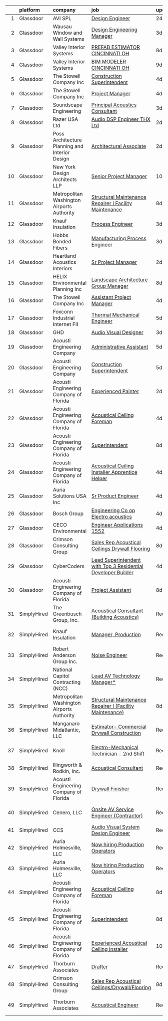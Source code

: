 

|    | platform    | company                                          | job                                                                                                                                                                                                                                                                                                                                                                                                                                                                                                                                                                                                                                                                                                                                                                                                                                                                                                                                                                                                                                                                                                                                                                                                                                                                                                                                                                                                   | update_time   | location                      |
|---:|:------------|:-------------------------------------------------|:------------------------------------------------------------------------------------------------------------------------------------------------------------------------------------------------------------------------------------------------------------------------------------------------------------------------------------------------------------------------------------------------------------------------------------------------------------------------------------------------------------------------------------------------------------------------------------------------------------------------------------------------------------------------------------------------------------------------------------------------------------------------------------------------------------------------------------------------------------------------------------------------------------------------------------------------------------------------------------------------------------------------------------------------------------------------------------------------------------------------------------------------------------------------------------------------------------------------------------------------------------------------------------------------------------------------------------------------------------------------------------------------------|:--------------|:------------------------------|
|  1 | Glassdoor   | AVI SPL                                          | [Design Engineer](https://www.glassdoor.com/partner/jobListing.htm?pos=113&ao=1136043&s=58&guid=0000018156b3bd598ca5c79f5c15e7f1&src=GD_JOB_AD&t=SR&vt=w&cs=1_6b82ee13&cb=1655017029280&jobListingId=1007932903245&jrtk=3-0-1g5bb7fbsq6fn801-1g5bb7fcagsq6800-08bc8354b9653948-)                                                                                                                                                                                                                                                                                                                                                                                                                                                                                                                                                                                                                                                                                                                                                                                                                                                                                                                                                                                                                                                                                                                      | 24h           | Herndon, VA                   |
|  2 | Glassdoor   | Wausau Window and Wall Systems                   | [Design Engineering Manager](https://www.glassdoor.com/partner/jobListing.htm?pos=120&ao=1136043&s=58&guid=0000018156b3bd598ca5c79f5c15e7f1&src=GD_JOB_AD&t=SR&vt=w&cs=1_7cab6279&cb=1655017029280&jobListingId=1007926650532&jrtk=3-0-1g5bb7fbsq6fn801-1g5bb7fcagsq6800-5fc3d03be6e457dd-)                                                                                                                                                                                                                                                                                                                                                                                                                                                                                                                                                                                                                                                                                                                                                                                                                                                                                                                                                                                                                                                                                                           | 3d            | Wausau, WI                    |
|  3 | Glassdoor   | Valley Interior Systems                          | [PREFAB ESTIMATOR  CINCINNATI  OH](https://www.glassdoor.com/partner/jobListing.htm?pos=125&ao=1136043&s=58&guid=0000018156b3bd598ca5c79f5c15e7f1&src=GD_JOB_AD&t=SR&vt=w&ea=1&cs=1_1fec5957&cb=1655017029281&jobListingId=1007916174005&jrtk=3-0-1g5bb7fbsq6fn801-1g5bb7fcagsq6800-0bec3798d935b38b-)                                                                                                                                                                                                                                                                                                                                                                                                                                                                                                                                                                                                                                                                                                                                                                                                                                                                                                                                                                                                                                                                                                | 8d            | Cincinnati, OH                |
|  4 | Glassdoor   | Valley Interior Systems                          | [BIM MODELER  CINCINNATI  OH](https://www.glassdoor.com/partner/jobListing.htm?pos=118&ao=1136043&s=58&guid=0000018156b3bd598ca5c79f5c15e7f1&src=GD_JOB_AD&t=SR&vt=w&ea=1&cs=1_54bbd22c&cb=1655017029280&jobListingId=1007914469479&jrtk=3-0-1g5bb7fbsq6fn801-1g5bb7fcagsq6800-ee425bde4cca9a92-)                                                                                                                                                                                                                                                                                                                                                                                                                                                                                                                                                                                                                                                                                                                                                                                                                                                                                                                                                                                                                                                                                                     | 9d            | Cincinnati, OH                |
|  5 | Glassdoor   | The Stowell Company  Inc                         | [Construction Superintendent](https://www.glassdoor.com/partner/jobListing.htm?pos=106&ao=1110586&s=58&guid=0000018156b3bd598ca5c79f5c15e7f1&src=GD_JOB_AD&t=SR&vt=w&ea=1&cs=1_f7fe1536&cb=1655017029279&jobListingId=1007924059043&cpc=C4A69CCDBB3B9599&jrtk=3-0-1g5bb7fbsq6fn801-1g5bb7fcagsq6800-ba64ed97ac4b0767--6NYlbfkN0BwIuuRfMNr4bHAibij-TAqMQJhCn9qVoEWpyJeWwU_CoUvdW7xSUA4nOmqGfQWqk4VRA_D4FMrE8CaK8wXNyHmiGWgZGtwldlxIUlyVWZbEjDRUTRzWXKRTGpaDXoanw-kzXc4As1sTw3Arci6EbVVAUvSJ3mVYIFmLvJXwVVdirPc3CarF1XgOexSxfql54bZnYl5HpWDE2GZSVuM_FYCtPeH6N-hIwg6OmRqGfCZeN-lJRQMjY10wwugm7Ht8UqPzNCsp6_B4oIKeHE8nkxaGN8mJyoP74ovjYtfWnb85VebbZwzxdxV2lnuW-jpVhgxXLXWCvf8mUyFyxO3GHwfFBKqAdEblx4rbQs382BMyJMIdPlecbvWO0vUPTOngouzeY17e3u3ltwc4_7eqZNzEedKe8jKhCFCyWlEJws7QGroyZBMclF7Psz4QtGCaH5_ZmCuVO1W7EhvgjGUBgFGvH6Qtfo6iFNW1_Kf5m44YEyW_K2F2i5IrT_QkvZq1eQ%3D)                                                                                                                                                                                                                                                                                                                                                                                                                                                                                                                                  | 4d            | Orlando, FL                   |
|  6 | Glassdoor   | The Stowell Company  Inc                         | [Project Manager](https://www.glassdoor.com/partner/jobListing.htm?pos=104&ao=1110586&s=58&guid=0000018156b3bd598ca5c79f5c15e7f1&src=GD_JOB_AD&t=SR&vt=w&ea=1&cs=1_24d96b22&cb=1655017029279&jobListingId=1007924017478&cpc=334ABAF5D42DC775&jrtk=3-0-1g5bb7fbsq6fn801-1g5bb7fcagsq6800-cf685182e189169f--6NYlbfkN0BwIuuRfMNr4bHAibij-TAqMQJhCn9qVoEWpyJeWwU_CoUvdW7xSUA4VILr-4NFctUgeFzfu75YMxxnqg7EdCZsxdJxWTMywVjTSZSmt-SoKX-8gisivMepVmiubnjG70sRP0PNrEtLnLXEC-9P3AO-bFVC9M49V7U2eDVNhrdzYuOk4p1bDYIVp425uP3ZmV2Csk3_rzK5XC-GA-fJB_RplX18up3h5mbGemCpLPdo6jUv7hryiUhJauOz1ACM1e8EToB8JL73HOvpYZTYbwwa3EKEkW2uQZZvaxXl8FR6Dfvuc6duAVeRaDi61o_GhzzweP-HdlF2EEVgUzItGOxR7NaXBnjvX5tmzRpDwxCiEdrA5-7O3_kohsgQc88EHcQidQddGPtYddD3oEmaLwHIXZFuj6V-VkteqGijIXTN9WqXy_hahDfXNTYia67ZF7YF8-hqVjssLQKHPqucdLVbjjbXFvdvTJbsA-GvgUPPMFonq_WfpQYn)                                                                                                                                                                                                                                                                                                                                                                                                                                                                                                                                                            | 4d            | Tampa, FL                     |
|  7 | Glassdoor   | Soundscape Engineering                           | [Principal Acoustics Consultant](https://www.glassdoor.com/partner/jobListing.htm?pos=123&ao=1136043&s=58&guid=0000018156b3bd598ca5c79f5c15e7f1&src=GD_JOB_AD&t=SR&vt=w&cs=1_456b640b&cb=1655017029281&jobListingId=1007927922648&jrtk=3-0-1g5bb7fbsq6fn801-1g5bb7fcagsq6800-0629ffe0b08a1a14-)                                                                                                                                                                                                                                                                                                                                                                                                                                                                                                                                                                                                                                                                                                                                                                                                                                                                                                                                                                                                                                                                                                       | 3d            | Chicago, IL                   |
|  8 | Glassdoor   | Razer USA Ltd                                    | [Audio DSP Engineer  THX  Ltd  ](https://www.glassdoor.com/partner/jobListing.htm?pos=127&ao=1136043&s=58&guid=0000018156b3bd598ca5c79f5c15e7f1&src=GD_JOB_AD&t=SR&vt=w&cs=1_93f6a15a&cb=1655017029281&jobListingId=1007929771967&jrtk=3-0-1g5bb7fbsq6fn801-1g5bb7fcagsq6800-c16985831cd54b74-)                                                                                                                                                                                                                                                                                                                                                                                                                                                                                                                                                                                                                                                                                                                                                                                                                                                                                                                                                                                                                                                                                                       | 2d            | Remote                        |
|  9 | Glassdoor   | Poss Architecture   Planning and Interior Design | [Architectural Associate](https://www.glassdoor.com/partner/jobListing.htm?pos=101&ao=1110586&s=58&guid=0000018156b3bd598ca5c79f5c15e7f1&src=GD_JOB_AD&t=SR&vt=w&ea=1&cs=1_c3d75625&cb=1655017029278&jobListingId=1007929513493&cpc=98EC36F1896D89DA&jrtk=3-0-1g5bb7fbsq6fn801-1g5bb7fcagsq6800-24e20df06f3e6b50--6NYlbfkN0DdNONLqhA8z6QrX6vw37qu8cGScUjPKwqVQr3YAsb4-1kF9zPio8EJ7Mfd_3q34FC0EA70cItElEhEbPyyH5M_besM1jJ40vrXhkOyHsTBdjqAODNi6-YkWC6ws5RIL8U8eMKmGzFTRab4fHrb_3shR5tsasl4XEQmQHTBWadx_WA24yuixEn_e86hyKLPiauzyKUAoOoHF2mvKdldCoF_arb1JjtrAuLLEddNXfypiUdnbcmKtNWvk4pZkFwk44e-ik-0uS7s4uwVSuXRKnB-iUGa9VQ53ajW070esErlBgzrYZ0IdEHkVg9K38OPiSC8CYuudYxHSqizTTzBvetUgbhQZgH2eUcaSwidArTl-APxPBOuo2fJIe_CNr7dT7jMCO7CLXMOywAydN2Mqgt-Tqf4DdLWmuEBcmTCN5QbRX6ytc9yvBbfDSdqCmRtPDWtNMzI7R6bG6Gqpe4VHeIC-iIeJTPSC_f3EGYEjC84Nm3D0nds5uUNHodXLJeApTiyyeRSzd6ZyA%3D%3D)                                                                                                                                                                                                                                                                                                                                                                                                                                                                                                                        | 2d            | Boise, ID                     |
| 10 | Glassdoor   | New York Design Architects  LLP                  | [Senior Project Manager](https://www.glassdoor.com/partner/jobListing.htm?pos=102&ao=1110586&s=58&guid=0000018156b3bd598ca5c79f5c15e7f1&src=GD_JOB_AD&t=SR&vt=w&ea=1&cs=1_fea4827a&cb=1655017029278&jobListingId=1007910520610&cpc=3C7BB2D400054DDD&jrtk=3-0-1g5bb7fbsq6fn801-1g5bb7fcagsq6800-89696df71b01305f--6NYlbfkN0Cp_WSJKd_Pz82imZmURPbhd3kYBsiZi4lpMLOH6vOlLMqbuwfEg4rdJRmXhr8WMoWg1VElgEJKVwZwmU4N4pdfli6tGJbhDkG44-g-t61OaoadgiyD6WeF1NWFouekzCdU9FCzeV_zNBkSWIlaTZhVwJTCFloxpAAI6v7XM2WkbEG1JKbvgN9QyAMYlQfUfiGgAHfjvpha8jHP1FwhxfRnmknioscCNtC7wJ27utV3PlQRTCw3hEMxjPXjoQgjOF0_7FhTuIn6iQ8xHbBUkXkWhgNzAqnvv_a-Cjd0HRwLcpE_ydle23uZ-xX4Anj59NPh4Ve-TOWq41MrDQuiY4Eo4SzUTjD2N4EGR6su1d-T-RhNinml1kqdXVS6rFQB_mw-cG5E8XWggkTRMm-_iQp-WrRwK5dbImIy3weM6ERhDceY9f97g5Ih-Q-HMEZeKNNqk9LdunWoZBD-Z8vhlEu1l9CsyK0IjOZ7ESq2AStt0k8SeN42H_sd4OMz74f2vTOr8TgchoxEAg%3D%3D)                                                                                                                                                                                                                                                                                                                                                                                                                                                                                                                         | 10d           | New York, NY                  |
| 11 | Glassdoor   | Metropolitan Washington Airports Authority       | [Structural Maintenance Repairer I  Facility Maintenance ](https://www.glassdoor.com/partner/jobListing.htm?pos=126&ao=1136043&s=58&guid=0000018156b3bd598ca5c79f5c15e7f1&src=GD_JOB_AD&t=SR&vt=w&cs=1_4752ed62&cb=1655017029281&jobListingId=1007916537134&jrtk=3-0-1g5bb7fbsq6fn801-1g5bb7fcagsq6800-cec144f68c6ce47c-)                                                                                                                                                                                                                                                                                                                                                                                                                                                                                                                                                                                                                                                                                                                                                                                                                                                                                                                                                                                                                                                                             | 8d            | Dulles, VA                    |
| 12 | Glassdoor   | Knauf Insulation                                 | [Process Engineer](https://www.glassdoor.com/partner/jobListing.htm?pos=119&ao=1136043&s=58&guid=0000018156b3bd598ca5c79f5c15e7f1&src=GD_JOB_AD&t=SR&vt=w&ea=1&cs=1_e587e38c&cb=1655017029280&jobListingId=1007926400249&jrtk=3-0-1g5bb7fbsq6fn801-1g5bb7fcagsq6800-8212efbe6f0fd8eb-)                                                                                                                                                                                                                                                                                                                                                                                                                                                                                                                                                                                                                                                                                                                                                                                                                                                                                                                                                                                                                                                                                                                | 3d            | Albion, MI                    |
| 13 | Glassdoor   | Hobbs Bonded Fibers                              | [Manufacturing Process Engineer](https://www.glassdoor.com/partner/jobListing.htm?pos=103&ao=1110586&s=58&guid=0000018156b3bd598ca5c79f5c15e7f1&src=GD_JOB_AD&t=SR&vt=w&ea=1&cs=1_8e273be9&cb=1655017029279&jobListingId=1007926037487&cpc=9A35C3CDC9AD954F&jrtk=3-0-1g5bb7fbsq6fn801-1g5bb7fcagsq6800-7f698de040879644--6NYlbfkN0BHIfC1zsKGIu0R3teaIu8liT7fbRNLaQeDQfcPJweUK4y4AHNnaS_jcjS3zTt_vBu9Ig11oDt7qrARVX6avZ4_pq-Gz5vvUTGB_ml85Fyna3IEWXXuGlguev61J43HjDMrCuF1g4pR4S2khr4iBRSzsqxnYh3BKQJgpxpSL-ZOWHtU15Wu-6QA5bO_3R8X1rMDKjzUDKciEnyaiwgc15PjAYVjTCvKY4rTUTltKmcoem2aQjZlQv2m5jlKJo2a35IFxmJmz823MlcqLTbItDCVTmeHRP4QvefLht82ip5wq5GlaDWpfBI7QC00RBPJLQ8Y8RflN9VoIYACDTFG-Y8MtblcwiLA-FSQ4SQWy9QTyg2cbPmH5HboAtTRqML-ZOHifIi3Mc8K4yWIUK8jOHm4zJ7NWEzLR2_kSACKLWb0UHsU2WSIFnuENFy9x541sbmTi9ox_jRwpT56USxGROehYJuhBW8cFkFjBwg82dpiaq22jvB7ssR5turB1qs9Jpt67r9eUi94ZeiCEL0ISKY5)                                                                                                                                                                                                                                                                                                                                                                                                                                                                                                             | 3d            | Waco, TX                      |
| 14 | Glassdoor   | Heartland Acoustics   Interiors                  | [Sr  Project Manager](https://www.glassdoor.com/partner/jobListing.htm?pos=130&ao=1136043&s=58&guid=0000018156b3bd598ca5c79f5c15e7f1&src=GD_JOB_AD&t=SR&vt=w&ea=1&cs=1_dcfc0b7e&cb=1655017029281&jobListingId=1007929623718&jrtk=3-0-1g5bb7fbsq6fn801-1g5bb7fcagsq6800-6d1b22465d78da99-)                                                                                                                                                                                                                                                                                                                                                                                                                                                                                                                                                                                                                                                                                                                                                                                                                                                                                                                                                                                                                                                                                                             | 2d            | Austin, TX                    |
| 15 | Glassdoor   | HELIX Environmental Planning  Inc                | [Landscape Architecture Group Manager](https://www.glassdoor.com/partner/jobListing.htm?pos=107&ao=1110586&s=58&guid=0000018156b3bd598ca5c79f5c15e7f1&src=GD_JOB_AD&t=SR&vt=w&cs=1_76a1d103&cb=1655017029279&jobListingId=1007915656520&cpc=1D891ED3EFC3904E&jrtk=3-0-1g5bb7fbsq6fn801-1g5bb7fcagsq6800-a0c2e00062f29f13--6NYlbfkN0BXfkHHz_AtdSVqqMg6cNBtxrAHPGd1Ga-vcHsqg8uhlHnsTi4bG4BX1NzpvMTNLorbKy8dvoZgs4dFR5Z5ApKwLhN7-KF9U8n-h6YIkzwznDQX3WzdTBNgVpSAJYgNAuioCPRZaVlpwDXyOqk2PUI-pRAYZOXJp9chOnGoFru1x0IdM_BW4_EMIlwpRkifEOrJ3CxE8VLjhGcadOQRq7f40gVMD336SDY1iQJNG1oA7OsdGORoviNWBRDJBN998WNHk_qUbcoEUiY0iPkzzUBmvGH9daJ3vIabGMT-ryzKWh-N5Psd9o03a0JvxF981-W1Sz_hmgzT0Zulf1B6-NTyYrCCH5GIh2gSe3rz3399pZl4d9S54lPXXkr0JZKFa81bwC9kyIYjG21jcs_tLe-4RzdCG9otlPBiRSaxDLzG_7gFE3JZWQ_On9cvZtgflD9aBHBZzT1phC26Js54RJhhfIfxJEY_SWlkBgYn3E9H6g%3D%3D)                                                                                                                                                                                                                                                                                                                                                                                                                                                                                                                                                | 8d            | Oakland, CA                   |
| 16 | Glassdoor   | The Stowell Company  Inc                         | [Assistant Project Manager](https://www.glassdoor.com/partner/jobListing.htm?pos=105&ao=1110586&s=58&guid=0000018156b3bd598ca5c79f5c15e7f1&src=GD_JOB_AD&t=SR&vt=w&ea=1&cs=1_9f047623&cb=1655017029279&jobListingId=1007924074620&cpc=F41FEAB56D215062&jrtk=3-0-1g5bb7fbsq6fn801-1g5bb7fcagsq6800-8dbf59666f260b2a--6NYlbfkN0BwIuuRfMNr4bHAibij-TAqMQJhCn9qVoEWpyJeWwU_CoUvdW7xSUA4PnG_NpEVyz8xrofMjGgjWEB8b3h93dg7nyiljbpb_0HB3dndzdtcCp0Dv1_XLFxZ-LLZf46z92Qh8BBzFMxj6E9DflTJG2iySXw3cAC7XXbnF1HrfWWBR0akMHd6apD6AdLj-3rQ1XbL-gADxjd8uu5AYjJIZ-TNU3NGfyrefqTON5-DNrHsOuMihk9l2P5youG15ocuw6YDnxdegiam4a5ieDSF3aDG918ufe4uRDvX4wC3iZ1XmVX2TI-T5UA2Jfz5jrPBCLm106lB0Q6EQK44c5TFG9wzstMY_F4GRR_Zqm5jvlnWnD_1oTneTHUydSGUNVvHQrVLG19a2NbAbP6E4Loq4w-EXRQw9rZ68NAvlkGSp1q1CvRwq8Ujud-IIYPi-kMpJpp1fx5VZpUeTjoHCfteg_XbqShXXJ4zbvz2AFMlaY40zIFxO-hk-6tWEQNFBOAmz1Q%3D)                                                                                                                                                                                                                                                                                                                                                                                                                                                                                                                                    | 4d            | Tampa, FL                     |
| 17 | Glassdoor   | Foxconn Industrial Internet   FII                | [Thermal Mechanical Engineer](https://www.glassdoor.com/partner/jobListing.htm?pos=115&ao=1136043&s=58&guid=0000018156b3bd598ca5c79f5c15e7f1&src=GD_JOB_AD&t=SR&vt=w&ea=1&cs=1_15abb044&cb=1655017029280&jobListingId=1007921446331&jrtk=3-0-1g5bb7fbsq6fn801-1g5bb7fcagsq6800-d6a641b8b4556e96-)                                                                                                                                                                                                                                                                                                                                                                                                                                                                                                                                                                                                                                                                                                                                                                                                                                                                                                                                                                                                                                                                                                     | 5d            | Houston, TX                   |
| 18 | Glassdoor   | GHD                                              | [Audio Visual Designer](https://www.glassdoor.com/partner/jobListing.htm?pos=117&ao=1136043&s=58&guid=0000018156b3bd598ca5c79f5c15e7f1&src=GD_JOB_AD&t=SR&vt=w&cs=1_89f312f2&cb=1655017029280&jobListingId=1007926334808&jrtk=3-0-1g5bb7fbsq6fn801-1g5bb7fcagsq6800-e9f1dfbecaeb74c7-)                                                                                                                                                                                                                                                                                                                                                                                                                                                                                                                                                                                                                                                                                                                                                                                                                                                                                                                                                                                                                                                                                                                | 3d            | Chantilly, VA                 |
| 19 | Glassdoor   | Acousti Engineering Company                      | [Administrative Assistant](https://www.glassdoor.com/partner/jobListing.htm?pos=124&ao=1136043&s=58&guid=0000018156b3bd598ca5c79f5c15e7f1&src=GD_JOB_AD&t=SR&vt=w&ea=1&cs=1_d024c8a9&cb=1655017029281&jobListingId=1007921020292&jrtk=3-0-1g5bb7fbsq6fn801-1g5bb7fcagsq6800-4a03f21e8f4a710e-)                                                                                                                                                                                                                                                                                                                                                                                                                                                                                                                                                                                                                                                                                                                                                                                                                                                                                                                                                                                                                                                                                                        | 5d            | Tampa, FL                     |
| 20 | Glassdoor   | Acousti Engineering Company                      | [Construction Superintendent](https://www.glassdoor.com/partner/jobListing.htm?pos=112&ao=1136043&s=58&guid=0000018156b3bd598ca5c79f5c15e7f1&src=GD_JOB_AD&t=SR&vt=w&ea=1&cs=1_0233a6af&cb=1655017029280&jobListingId=1007921189442&jrtk=3-0-1g5bb7fbsq6fn801-1g5bb7fcagsq6800-ef465828383d02af-)                                                                                                                                                                                                                                                                                                                                                                                                                                                                                                                                                                                                                                                                                                                                                                                                                                                                                                                                                                                                                                                                                                     | 5d            | Tampa, FL                     |
| 21 | Glassdoor   | Acousti Engineering Company of Florida           | [Experienced Painter](https://www.glassdoor.com/partner/jobListing.htm?pos=128&ao=1136043&s=58&guid=0000018156b3bd598ca5c79f5c15e7f1&src=GD_JOB_AD&t=SR&vt=w&ea=1&cs=1_39da8b54&cb=1655017029281&jobListingId=1007929717519&jrtk=3-0-1g5bb7fbsq6fn801-1g5bb7fcagsq6800-276280c59947f81c-)                                                                                                                                                                                                                                                                                                                                                                                                                                                                                                                                                                                                                                                                                                                                                                                                                                                                                                                                                                                                                                                                                                             | 2d            | Rockledge, FL                 |
| 22 | Glassdoor   | Acousti Engineering Company of Florida           | [Acoustical Ceiling Foreman](https://www.glassdoor.com/partner/jobListing.htm?pos=114&ao=1136043&s=58&guid=0000018156b3bd598ca5c79f5c15e7f1&src=GD_JOB_AD&t=SR&vt=w&ea=1&cs=1_18c0693d&cb=1655017029280&jobListingId=1007923920636&jrtk=3-0-1g5bb7fbsq6fn801-1g5bb7fcagsq6800-9cb9c0355a1a0b53-)                                                                                                                                                                                                                                                                                                                                                                                                                                                                                                                                                                                                                                                                                                                                                                                                                                                                                                                                                                                                                                                                                                      | 4d            | Tampa, FL                     |
| 23 | Glassdoor   | Acousti Engineering Company of Florida           | [Superintendent](https://www.glassdoor.com/partner/jobListing.htm?pos=129&ao=1136043&s=58&guid=0000018156b3bd598ca5c79f5c15e7f1&src=GD_JOB_AD&t=SR&vt=w&ea=1&cs=1_25382a34&cb=1655017029281&jobListingId=1007917113861&jrtk=3-0-1g5bb7fbsq6fn801-1g5bb7fcagsq6800-dc67cc9bfc77ea97-)                                                                                                                                                                                                                                                                                                                                                                                                                                                                                                                                                                                                                                                                                                                                                                                                                                                                                                                                                                                                                                                                                                                  | 8d            | Miami, FL                     |
| 24 | Glassdoor   | Acousti Engineering Company of Florida           | [Acoustical Ceiling Installer Apprentice Helper](https://www.glassdoor.com/partner/jobListing.htm?pos=110&ao=1136043&s=58&guid=0000018156b3bd598ca5c79f5c15e7f1&src=GD_JOB_AD&t=SR&vt=w&ea=1&cs=1_e4cb627b&cb=1655017029279&jobListingId=1007923920637&jrtk=3-0-1g5bb7fbsq6fn801-1g5bb7fcagsq6800-811011e16ae6038d-)                                                                                                                                                                                                                                                                                                                                                                                                                                                                                                                                                                                                                                                                                                                                                                                                                                                                                                                                                                                                                                                                                  | 4d            | Tampa, FL                     |
| 25 | Glassdoor   | Auria Solutions USA  Inc                         | [Sr  Product Engineer](https://www.glassdoor.com/partner/jobListing.htm?pos=122&ao=1136043&s=58&guid=0000018156b3bd598ca5c79f5c15e7f1&src=GD_JOB_AD&t=SR&vt=w&ea=1&cs=1_9ce11e12&cb=1655017029281&jobListingId=1007923175401&jrtk=3-0-1g5bb7fbsq6fn801-1g5bb7fcagsq6800-c65b107a814f43c6-)                                                                                                                                                                                                                                                                                                                                                                                                                                                                                                                                                                                                                                                                                                                                                                                                                                                                                                                                                                                                                                                                                                            | 4d            | Southfield, MI                |
| 26 | Glassdoor   | Bosch Group                                      | [Engineering Co op  Electro acoustics](https://www.glassdoor.com/partner/jobListing.htm?pos=111&ao=1136043&s=58&guid=0000018156b3bd598ca5c79f5c15e7f1&src=GD_JOB_AD&t=SR&vt=w&ea=1&cs=1_db472980&cb=1655017029279&jobListingId=1007924977046&jrtk=3-0-1g5bb7fbsq6fn801-1g5bb7fcagsq6800-b834dfe170aaeebc-)                                                                                                                                                                                                                                                                                                                                                                                                                                                                                                                                                                                                                                                                                                                                                                                                                                                                                                                                                                                                                                                                                            | 4d            | Burnsville, MN                |
| 27 | Glassdoor   | CECO Environmental                               | [Engineer  Applications   1552](https://www.glassdoor.com/partner/jobListing.htm?pos=121&ao=1136043&s=58&guid=0000018156b3bd598ca5c79f5c15e7f1&src=GD_JOB_AD&t=SR&vt=w&ea=1&cs=1_5a79aead&cb=1655017029280&jobListingId=1007924537291&jrtk=3-0-1g5bb7fbsq6fn801-1g5bb7fcagsq6800-8628e2b9d974a011-)                                                                                                                                                                                                                                                                                                                                                                                                                                                                                                                                                                                                                                                                                                                                                                                                                                                                                                                                                                                                                                                                                                   | 4d            | Elma, NY                      |
| 28 | Glassdoor   | Crimson Consulting Group                         | [Sales Rep Acoustical Ceilings Drywall Flooring](https://www.glassdoor.com/partner/jobListing.htm?pos=109&ao=1136043&s=58&guid=0000018156b3bd598ca5c79f5c15e7f1&src=GD_JOB_AD&t=SR&vt=w&ea=1&cs=1_b3ece5a4&cb=1655017029279&jobListingId=1007916439722&jrtk=3-0-1g5bb7fbsq6fn801-1g5bb7fcagsq6800-52cb9f0466d2edbb-)                                                                                                                                                                                                                                                                                                                                                                                                                                                                                                                                                                                                                                                                                                                                                                                                                                                                                                                                                                                                                                                                                  | 8d            | Charlotte, NC                 |
| 29 | Glassdoor   | CyberCoders                                      | [Lead Superintendent with Top 3 Residential Developer Builder](https://www.glassdoor.com/partner/jobListing.htm?pos=108&ao=1110586&s=58&guid=0000018156b3bd598ca5c79f5c15e7f1&src=GD_JOB_AD&t=SR&vt=w&ea=1&cs=1_5b75e478&cb=1655017029280&jobListingId=1007924032232&cpc=654405A9B1E0A9F5&jrtk=3-0-1g5bb7fbsq6fn801-1g5bb7fcagsq6800-884c415ac6479e76--6NYlbfkN0CpFJQzrgRR8WqXWK1qKKEqALWJw739KlKqr2H-MSI4eoBlI4EFrmor2FYZMP3muM1cYvA9Aw0ogrD_VAQX2J7m7GYJAvW8-tp6llMo9wYeeeeq7SL8_Y5vAbzfhaOMED0V2cvIk1ezfZKF0k70KRTNVVKSl3PQJ6rHcuYNu5wjTXTClsIhCQR_7E1LNP8GconQuOesIJhITj0AK_LuQFCj4289x5OeNjSc4u5uvjbHoa_oAfKRGgl3oLS3tmGujlRfNmu_8plkBHeh-4ycsJfgdlvJmCta9JNwIiAhH3dDTywt_6XC31jwgxW-CMT-fEwSfhKxpVQ_ork-7BBKwicxeMXl4D8Z_QsxSVUFl_mwIKWDF3vy2GAcJbQAFXgdUQzh5n_Kbwlp5R3zShT8WOcf92n_IlAfF9NOfOhzEdxMdWnyuGhDxqkMVcrks0kqFp7pnDHfrtG6_HAei9ljAafowTPaNQTyW-d2n3eL8NQEmxsLkwP18pSqZm8tYz7HZthDrtKQokMwULoaDl0OXNwtBx4VJXGmlz1kdur4d_1ncr7lGNOwuNEb0Qxp2yRujvBzuHnoH1wKcPPpLLbQq96aSLWQ2TwoXe3BhhFJ4E24ERHnSnKEOGOutioRwblqge0A8X--ASfyvHp1xskU-0dGDOqsmzxizc7JaCr3S0Hi0HaEnu8fi0DzlRyWfBFnTMlDoi15WElX8M_FE9D1nwUs0zVlpnABc9CrSroZQzZYQC4LxhYP3siZD_rQkeZzxf9ovnWXyv522iQUaZRJB7G34E2FflEXyObuKxuhJuRmqbwPMtC5ljuSEBh8OjT4Y_K6kdOnB0cxvaPq-pc8spTQ1jydBp-pCiKpEzj6iq9DGh-lEngZUkpkQQ9QQHSjytmJIIsKM2-fSfh1EeCN1gSOG6KwxUjHOKcjCLA-LcEX3SMNQWRc5WeUmLukjYXF07DFXbaFn09FRuLWtFcXG88JFdyE6-ZgvXU%3D) | 4d            | Portland, OR                  |
| 30 | Glassdoor   | Acousti Engineering Company of Florida           | [Project Assistant](https://www.glassdoor.com/partner/jobListing.htm?pos=116&ao=1136043&s=58&guid=0000018156b3bd598ca5c79f5c15e7f1&src=GD_JOB_AD&t=SR&vt=w&ea=1&cs=1_49e1e399&cb=1655017029280&jobListingId=1007916950631&jrtk=3-0-1g5bb7fbsq6fn801-1g5bb7fcagsq6800-492db6e1512d5558-)                                                                                                                                                                                                                                                                                                                                                                                                                                                                                                                                                                                                                                                                                                                                                                                                                                                                                                                                                                                                                                                                                                               | 8d            | Raleigh, NC                   |
| 31 | SimplyHired | The Greenbusch Group, Inc.                       | [Acoustical Consultant (Building Acoustics)](https://www.simplyhired.com/job/8wCnztgy02ZRmlBQxPEyVVCkyd8TKRwk2OzhONhnokijGlXM8JKcDQ?q=acoustical+engineering)                                                                                                                                                                                                                                                                                                                                                                                                                                                                                                                                                                                                                                                                                                                                                                                                                                                                                                                                                                                                                                                                                                                                                                                                                                         | Recently      | Seattle, WA                   |
| 32 | SimplyHired | Knauf Insulation                                 | [Manager, Production](https://www.simplyhired.com/job/zQzop6uAVdCoqo5_7MnFuKTAT-DUxNtJvgEwbe3V35OLbqlbksxd1Q?q=acoustical+engineering)                                                                                                                                                                                                                                                                                                                                                                                                                                                                                                                                                                                                                                                                                                                                                                                                                                                                                                                                                                                                                                                                                                                                                                                                                                                                | Recently      | Lanett, AL +1 location        |
| 33 | SimplyHired | Robert Anderson Group Inc.                       | [Noise Engineer](https://www.simplyhired.com/job/cDVfwJH-JU5-yM38TBygwEaBW1plWiJydPdEDcaX2TDlAzDntcbhNQ?q=acoustical+engineering)                                                                                                                                                                                                                                                                                                                                                                                                                                                                                                                                                                                                                                                                                                                                                                                                                                                                                                                                                                                                                                                                                                                                                                                                                                                                     | Recently      | Detroit, MI                   |
| 34 | SimplyHired | National Capitol Contracting (NCC)               | [Lead AV Technology Manager*](https://www.simplyhired.com/job/Yney8CIfnokzOIwCkpHa0xRgoyeJYPSixfcUSF9q1tzOp41bEhK5hw?q=acoustical+engineering)                                                                                                                                                                                                                                                                                                                                                                                                                                                                                                                                                                                                                                                                                                                                                                                                                                                                                                                                                                                                                                                                                                                                                                                                                                                        | Recently      | Washington, DC                |
| 35 | SimplyHired | Metropolitan Washington Airports Authority       | [Structural Maintenance Repairer I (Facility Maintenance)](https://www.simplyhired.com/job/tkROChq3xbNpRzG4T8qN-XA3Da8lgBbeU1yIyqZN4IHOU7V8iPhCJA?q=acoustical+engineering)                                                                                                                                                                                                                                                                                                                                                                                                                                                                                                                                                                                                                                                                                                                                                                                                                                                                                                                                                                                                                                                                                                                                                                                                                           | 8d            | Dulles, VA                    |
| 36 | SimplyHired | Manganaro Midatlantic, LLC                       | [Estimator- Commercial Drywall Construction](https://www.simplyhired.com/job/OboqhRU_nB1MArSgUjmUQ9gX1a9Mx_3wdOhqDzwdJW0Wg89yMsFcqg?q=acoustical+engineering)                                                                                                                                                                                                                                                                                                                                                                                                                                                                                                                                                                                                                                                                                                                                                                                                                                                                                                                                                                                                                                                                                                                                                                                                                                         | Recently      | Beltsville, MD                |
| 37 | SimplyHired | Knoll                                            | [Electro-Mechanical Technician - 2nd Shift](https://www.simplyhired.com/job/ZeAXQz2pn4FE6u_oYXxRskPuk_aKqsTiqx588IHlSnc4JTecV_wEBA?q=acoustical+engineering)                                                                                                                                                                                                                                                                                                                                                                                                                                                                                                                                                                                                                                                                                                                                                                                                                                                                                                                                                                                                                                                                                                                                                                                                                                          | Recently      | East Greenville, PA           |
| 38 | SimplyHired | Illingworth & Rodkin, Inc.                       | [Acoustical Consultant](https://www.simplyhired.com/job/xMgnFSUoqeoDSjvDGPUEYK5N7dV5nqKL_Ki-WPSXKVp8bbMmngnVTQ?q=acoustical+engineering)                                                                                                                                                                                                                                                                                                                                                                                                                                                                                                                                                                                                                                                                                                                                                                                                                                                                                                                                                                                                                                                                                                                                                                                                                                                              | Recently      | Cotati, CA                    |
| 39 | SimplyHired | Acousti Engineering Company of Florida           | [Drywall Finisher](https://www.simplyhired.com/job/nOVgVK_ULJtbxcr6jihb_wAFjAu6VFt4qoOsLHlWOFqOkYlHRBPYEg?q=acoustical+engineering)                                                                                                                                                                                                                                                                                                                                                                                                                                                                                                                                                                                                                                                                                                                                                                                                                                                                                                                                                                                                                                                                                                                                                                                                                                                                   | Recently      | Charleston, SC                |
| 40 | SimplyHired | Cenero, LLC                                      | [Onsite AV Service Engineer (Contractor)](https://www.simplyhired.com/job/L0txaO-AVpfQvKzg26TFCH3ySWb9G2VjuQzQTZZ1uUADXwo0HACskw?q=acoustical+engineering)                                                                                                                                                                                                                                                                                                                                                                                                                                                                                                                                                                                                                                                                                                                                                                                                                                                                                                                                                                                                                                                                                                                                                                                                                                            | Recently      | San Francisco, CA             |
| 41 | SimplyHired | CCS                                              | [Audio Visual System Design Engineer](https://www.simplyhired.com/job/ary5z9j2es4oPMAOjusLJHyf7K-36e4_CuOld61njGzpItTv9_0cKA?q=acoustical+engineering)                                                                                                                                                                                                                                                                                                                                                                                                                                                                                                                                                                                                                                                                                                                                                                                                                                                                                                                                                                                                                                                                                                                                                                                                                                                | Recently      | Denver, CO                    |
| 42 | SimplyHired | Auria Holmesville, LLC                           | [Now hiring Production Operators](https://www.simplyhired.com/job/rm_mRC2I9bz8ea5-bUND2lYkIatsz62st8JcOJegkfvaBeYMshoYxQ?q=acoustical+engineering)                                                                                                                                                                                                                                                                                                                                                                                                                                                                                                                                                                                                                                                                                                                                                                                                                                                                                                                                                                                                                                                                                                                                                                                                                                                    | Recently      | Holmesville, OH               |
| 43 | SimplyHired | Auria Holmesville, LLC                           | [Now hiring Production Operators](https://www.simplyhired.com/job/rm_mRC2I9bz8ea5-bUND2lYkIatsz62st8JcOJegkfvaBeYMshoYxQ?q=acoustical+engineering)                                                                                                                                                                                                                                                                                                                                                                                                                                                                                                                                                                                                                                                                                                                                                                                                                                                                                                                                                                                                                                                                                                                                                                                                                                                    | Recently      | Holmesville, OH               |
| 44 | SimplyHired | Acousti Engineering Company of Florida           | [Acoustical Ceiling Foreman](https://www.simplyhired.com/job/WmpG-6yKJ6BFywVH6_gNzyUxcea5LO7nohTiGl4piWrFkCeCcnyczg?q=acoustical+engineering)                                                                                                                                                                                                                                                                                                                                                                                                                                                                                                                                                                                                                                                                                                                                                                                                                                                                                                                                                                                                                                                                                                                                                                                                                                                         | 8d            | Jacksonville, FL +2 locations |
| 45 | SimplyHired | Acousti Engineering Company of Florida           | [Superintendent](https://www.simplyhired.com/job/WINFt1hesnHTWEtrvRe0D9lxSjovdqPIq_lrUIzqFPTY9eotwPGRGA?q=acoustical+engineering)                                                                                                                                                                                                                                                                                                                                                                                                                                                                                                                                                                                                                                                                                                                                                                                                                                                                                                                                                                                                                                                                                                                                                                                                                                                                     | 8d            | Jacksonville, FL +3 locations |
| 46 | SimplyHired | Acousti Engineering Company of Florida           | [Experienced Acoustical Ceiling Installer](https://www.simplyhired.com/job/NXDy02c98F2xuKlIK29wG9Ejmjad7jRl_8MOEdmMlk-8misvyrSJxg?q=acoustical+engineering)                                                                                                                                                                                                                                                                                                                                                                                                                                                                                                                                                                                                                                                                                                                                                                                                                                                                                                                                                                                                                                                                                                                                                                                                                                           | 10d           | Garner, NC +6 locations       |
| 47 | SimplyHired | Thorburn Associates                              | [Drafter](https://www.simplyhired.com/job/oaBoN078I1jrFFuyaMFCKtaL34B5-OZdL5DbHV03_6f2aBM7XZRB-w?q=acoustical+engineering)                                                                                                                                                                                                                                                                                                                                                                                                                                                                                                                                                                                                                                                                                                                                                                                                                                                                                                                                                                                                                                                                                                                                                                                                                                                                            | Recently      | Morrisville, NC               |
| 48 | SimplyHired | Crimson Consulting Group                         | [Sales Rep Acoustical Ceilings/Drywall/Flooring](https://www.simplyhired.com/job/KmDMnfj-d72WKZxQ4Fi-j8R-qIVuFvdO_JeR-XXKf6xL27tsykbnEg?q=acoustical+engineering)                                                                                                                                                                                                                                                                                                                                                                                                                                                                                                                                                                                                                                                                                                                                                                                                                                                                                                                                                                                                                                                                                                                                                                                                                                     | 8d            | Charlotte, NC                 |
| 49 | SimplyHired | Thorburn Associates                              | [Acoustical Engineer](https://www.simplyhired.com/job/THO59Xa554dI0A7zeuGc6A_vF580fBLUGpp4QIsrrGgY7ptb8D8MJQ?q=acoustical+engineering)                                                                                                                                                                                                                                                                                                                                                                                                                                                                                                                                                                                                                                                                                                                                                                                                                                                                                                                                                                                                                                                                                                                                                                                                                                                                | Recently      | Charlotte, NC +1 location     |